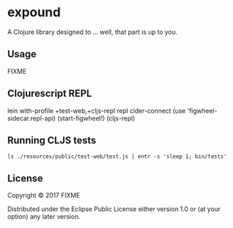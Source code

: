 # expound

A Clojure library designed to ... well, that part is up to you.

## Usage

FIXME

## Clojurescript REPL

lein with-profile +test-web,+cljs-repl repl
cider-connect
(use 'figwheel-sidecar.repl-api)
(start-figwheel!)
(cljs-repl)

## Running CLJS tests

`ls ./resources/public/test-web/test.js | entr -s 'sleep 1; bin/tests'`


## License

Copyright © 2017 FIXME

Distributed under the Eclipse Public License either version 1.0 or (at
your option) any later version.
